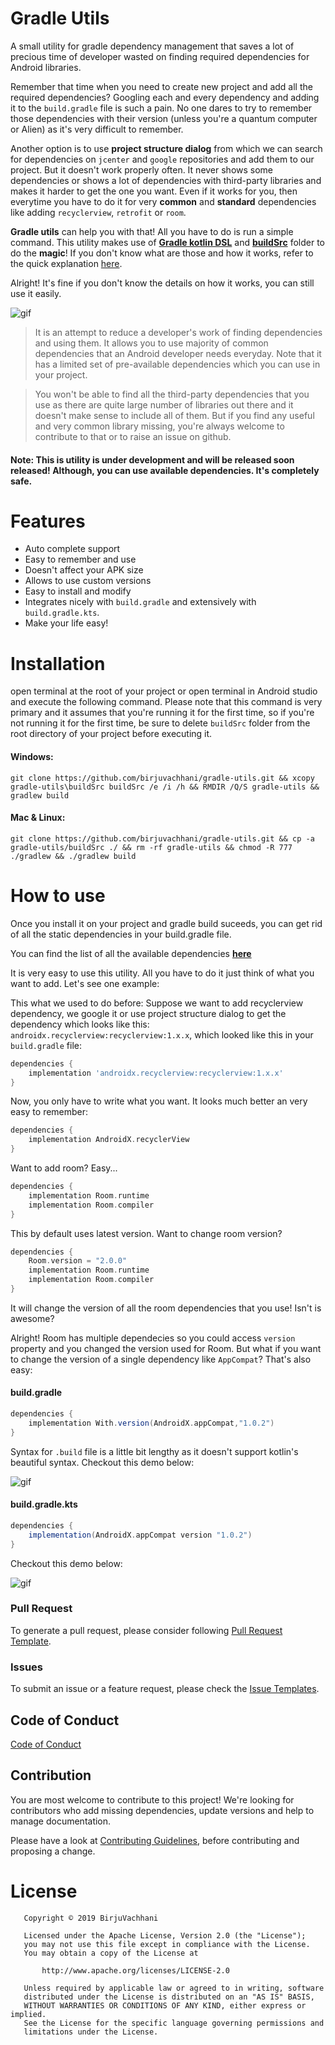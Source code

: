# Gradle Utils
A small utility for gradle dependency management that saves a lot of precious time of developer wasted on finding required
dependencies for Android libraries.

Remember that time when you need to create new project and add all the required dependencies? Googling each and every dependency
and adding it to the `build.gradle` file is such a pain. No one dares to try to remember those dependencies with their
version (unless you're a quantum computer or Alien) as it's very difficult to remember.

Another option is to use **project structure dialog** from which we can search for dependencies on `jcenter` and `google` repositories
and add them to our project. But it doesn't work properly often. It never shows some dependencies or shows a lot of dependencies with
third-party libraries and makes it harder to get the one you want. Even if it works for you, then everytime you have to do it
for very **common** and **standard** dependencies like adding `recyclerview`, `retrofit` or `room`. 

**Gradle utils** can help you with that! All you have to do is run a simple command. This utility makes use of [**Gradle kotlin DSL**](https://docs.gradle.org/current/userguide/kotlin_dsl.html)
and [**buildSrc**](https://stackoverflow.com/a/13875350/9199362) folder to do the **magic**! If you don't know what are those and how it works, refer to the quick explanation [here](https://birjuvachhani.cf).

Alright! It's fine if you don't know the details on how it works, you can still use it easily.

![gif](gradle-utils-1.gif)

> It is an attempt to reduce a developer's work of finding dependencies and using them. It allows you to use majority
of common dependencies that an Android developer needs everyday. Note that it has a limited set of pre-available dependencies which you
can use in your project.

> You won't be able to find all the third-party dependencies that you use as there are quite large number of
libraries out there and it doesn't make sense to include all of them. But if you find any useful and very common library missing,
you're always welcome to contribute to that or to raise an issue on github.

#### Note: This is utility is under development and will be released soon released! Although, you can use available dependencies. It's completely safe.

# Features
* Auto complete support
* Easy to remember and use
* Doesn't affect your APK size
* Allows to use custom versions
* Easy to install and modify
* Integrates nicely with `build.gradle` and extensively with `build.gradle.kts`.
* Make your life easy!

# Installation
open terminal at the root of your project or open terminal in Android studio and execute the following command. Please note that
this command is very primary and it assumes that you're running it for the first time, so if you're not running it for the first time,
be sure to delete `buildSrc` folder from the root directory of your project before executing it.

#### Windows:

```shell
git clone https://github.com/birjuvachhani/gradle-utils.git && xcopy  gradle-utils\buildSrc buildSrc /e /i /h && RMDIR /Q/S gradle-utils && gradlew build
```
#### Mac & Linux:

```shell
git clone https://github.com/birjuvachhani/gradle-utils.git && cp -a gradle-utils/buildSrc ./ && rm -rf gradle-utils && chmod -R 777 ./gradlew && ./gradlew build
```

# How to use
Once you install it on your project and gradle build suceeds, you can get rid of all the static dependencies in your build.gradle file.

You can find the list of all the available dependencies [**here**](https://github.com/BirjuVachhani/gradle-utils/blob/master/app/build.gradle)

It is very easy to use this utility. All you have to do it just think of what you want to add. Let's see one example:

This what we used to do before:
Suppose we want to add recyclerview dependency, we google it or use project structure dialog to get the dependency which looks like this:
`androidx.recyclerview:recyclerview:1.x.x`, which looked like this in your `build.gradle` file:

```groovy
dependencies {
    implementation 'androidx.recyclerview:recyclerview:1.x.x'
}
```

Now, you only have to write what you want. It looks much better an very easy to remember:

```groovy
dependencies {
    implementation AndroidX.recyclerView
}
```

Want to add room? Easy...

```groovy
dependencies {
    implementation Room.runtime
    implementation Room.compiler
}
```

This by default uses latest version. Want to change room version?

```groovy
dependencies {
    Room.version = "2.0.0"
    implementation Room.runtime
    implementation Room.compiler
}
```
It will change the version of all the room dependencies that you use! Isn't is awesome?

Alright! Room has multiple dependecies so you could access `version` property and you changed the version used for Room.
But what if you want to change the version of a single dependency like `AppCompat`? That's also easy:

#### build.gradle

```groovy
dependencies {
    implementation With.version(AndroidX.appCompat,"1.0.2")
}
```
Syntax for `.build` file is a little bit lengthy as it doesn't support kotlin's beautiful syntax. Checkout this demo below:

![gif](gradle-utils-2.gif)

#### build.gradle.kts

```groovy
dependencies {
    implementation(AndroidX.appCompat version "1.0.2")
}
```

Checkout this demo below:

![gif](gradle-utils-2.gif)

### Pull Request
To generate a pull request, please consider following [Pull Request Template](https://github.com/BirjuVachhani/gradle-utils/blob/master/PULL_REQUEST_TEMPLATE.md).

### Issues
To submit an issue or a feature request, please check the [Issue Templates](https://github.com/BirjuVachhani/gradle-utils/issues/new/choose).

Code of Conduct
---
[Code of Conduct](https://github.com/BirjuVachhani/gradle-utils/blob/master/CODE_OF_CONDUCT.md)

## Contribution

You are most welcome to contribute to this project! We're looking for contributors who add missing dependencies, update versions and help to manage documentation.


Please have a look at [Contributing Guidelines](https://github.com/BirjuVachhani/gradle-utils/blob/master/CONTRIBUTING.md), before contributing and proposing a change.

# License

```
   Copyright © 2019 BirjuVachhani

   Licensed under the Apache License, Version 2.0 (the "License");
   you may not use this file except in compliance with the License.
   You may obtain a copy of the License at

       http://www.apache.org/licenses/LICENSE-2.0

   Unless required by applicable law or agreed to in writing, software
   distributed under the License is distributed on an "AS IS" BASIS,
   WITHOUT WARRANTIES OR CONDITIONS OF ANY KIND, either express or implied.
   See the License for the specific language governing permissions and
   limitations under the License.
```
